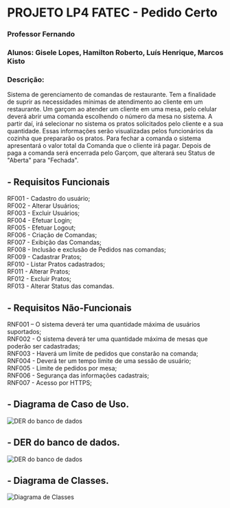 # PROJETO LP4 FATEC - Pedido Certo
### Professor Fernando
### Alunos: Gisele Lopes, Hamilton Roberto, Luís Henrique, Marcos Kisto 
### Descrição: 
Sistema de gerenciamento de comandas de restaurante. Tem a finalidade de suprir as necessidades mínimas de atendimento ao cliente em um restaurante.
Um garçom ao atender um cliente em uma mesa, pelo celular deverá abrir uma comanda escolhendo o número da mesa no sistema. A partir daí, irá selecionar no sistema os pratos solicitados pelo cliente e a sua quantidade. Essas informações serão visualizadas pelos funcionários da cozinha que prepararão os pratos. Para fechar a comanda o sistema apresentará o valor total da Comanda que o cliente irá pagar. Depois de paga a comanda será encerrada pelo Garçom, que alterará seu Status de "Aberta" para "Fechada".

## - Requisitos Funcionais
RF001 - Cadastro do usuário;</br>
RF002 - Alterar Usuários;</br>
RF003 - Excluir Usuários;</br>
RF004 - Efetuar Login;</br>
RF005 - Efetuar Logout;</br>
RF006 - Criação de Comandas;</br>
RF007 - Exibição das Comandas;</br>
RF008 - Inclusão e exclusão de Pedidos nas comandas;</br>
RF009 - Cadastrar Pratos;</br>
RF010 - Listar Pratos cadastrados;</br>
RF011 - Alterar Pratos;</br>
RF012 - Excluir Pratos;</br>
RF013 - Alterar Status das comandas.

## - Requisitos Não-Funcionais
RNF001 – O sistema deverá ter uma quantidade máxima de usuários suportados;</br>
RNF002 - O sistema deverá ter uma quantidade máxima de mesas que poderão ser cadastradas;</br>
RNF003 - Haverá um limite de pedidos que constarão na comanda;</br>
RNF004 - Deverá ter um tempo limite de uma sessão de usuário;</br>
RNF005 - Limite de pedidos por mesa;</br>
RNF006 - Segurança das informações cadastrais;</br>
RNF007 - Acesso por HTTPS;

## - Diagrama de Caso de Uso.
![DER do banco de dados](https://github.com/Marcoskisto/pedidoCerto-lab4-fatec/blob/master/CasoDeUso_PedidoCerto(Draw%20io).jpg)

## - DER do banco de dados.
![DER do banco de dados](https://github.com/Marcoskisto/pedidoCerto-lab4-fatec/blob/master/DER_PedidoCerto.jpg)

## - Diagrama de Classes.
![Diagrama de Classes](https://github.com/Marcoskisto/pedidoCerto-lab4-fatec/blob/master/ClassDiagram.jpg)
